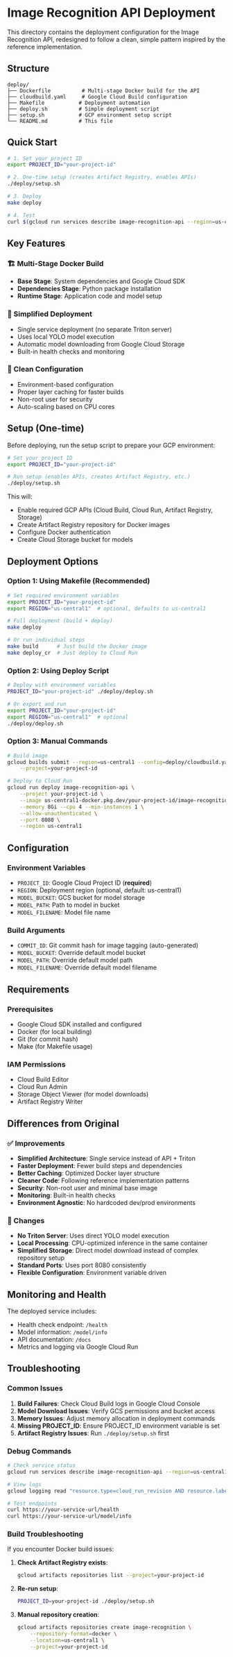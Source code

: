 # Image Recognition API Deployment

This directory contains the deployment configuration for the Image Recognition API, redesigned to follow a clean, simple pattern inspired by the reference implementation.

## Structure

```
deploy/
├── Dockerfile          # Multi-stage Docker build for the API
├── cloudbuild.yaml     # Google Cloud Build configuration
├── Makefile           # Deployment automation
├── deploy.sh          # Simple deployment script
├── setup.sh           # GCP environment setup script
└── README.md          # This file
```

## Quick Start

```bash
# 1. Set your project ID
export PROJECT_ID="your-project-id"

# 2. One-time setup (creates Artifact Registry, enables APIs)
./deploy/setup.sh

# 3. Deploy
make deploy

# 4. Test
curl $(gcloud run services describe image-recognition-api --region=us-central1 --project=$PROJECT_ID --format="value(status.url)")/health
```

## Key Features

### 🏗️ Multi-Stage Docker Build
- **Base Stage**: System dependencies and Google Cloud SDK
- **Dependencies Stage**: Python package installation
- **Runtime Stage**: Application code and model setup

### 🚀 Simplified Deployment
- Single service deployment (no separate Triton server)
- Uses local YOLO model execution
- Automatic model downloading from Google Cloud Storage
- Built-in health checks and monitoring

### 🔧 Clean Configuration
- Environment-based configuration
- Proper layer caching for faster builds
- Non-root user for security
- Auto-scaling based on CPU cores

## Setup (One-time)

Before deploying, run the setup script to prepare your GCP environment:

```bash
# Set your project ID
export PROJECT_ID="your-project-id"

# Run setup (enables APIs, creates Artifact Registry, etc.)
./deploy/setup.sh
```

This will:
- Enable required GCP APIs (Cloud Build, Cloud Run, Artifact Registry, Storage)
- Create Artifact Registry repository for Docker images
- Configure Docker authentication
- Create Cloud Storage bucket for models

## Deployment Options

### Option 1: Using Makefile (Recommended)
```bash
# Set required environment variables
export PROJECT_ID="your-project-id"
export REGION="us-central1"  # optional, defaults to us-central1

# Full deployment (build + deploy)
make deploy

# Or run individual steps
make build      # Just build the Docker image
make deploy_cr  # Just deploy to Cloud Run
```

### Option 2: Using Deploy Script
```bash
# Deploy with environment variables
PROJECT_ID="your-project-id" ./deploy/deploy.sh

# Or export and run
export PROJECT_ID="your-project-id"
export REGION="us-central1"  # optional
./deploy/deploy.sh
```

### Option 3: Manual Commands
```bash
# Build image
gcloud builds submit --region=us-central1 --config=deploy/cloudbuild.yaml \
    --project=your-project-id

# Deploy to Cloud Run
gcloud run deploy image-recognition-api \
    --project your-project-id \
    --image us-central1-docker.pkg.dev/your-project-id/image-recognition/image-recognition-api:latest \
    --memory 8Gi --cpu 4 --min-instances 1 \
    --allow-unauthenticated \
    --port 8080 \
    --region us-central1
```

## Configuration

### Environment Variables
- `PROJECT_ID`: Google Cloud Project ID (**required**)
- `REGION`: Deployment region (optional, default: us-central1)
- `MODEL_BUCKET`: GCS bucket for model storage
- `MODEL_PATH`: Path to model in bucket
- `MODEL_FILENAME`: Model file name

### Build Arguments
- `COMMIT_ID`: Git commit hash for image tagging (auto-generated)
- `MODEL_BUCKET`: Override default model bucket
- `MODEL_PATH`: Override default model path
- `MODEL_FILENAME`: Override default model filename

## Requirements

### Prerequisites
- Google Cloud SDK installed and configured
- Docker (for local building)
- Git (for commit hash)
- Make (for Makefile usage)

### IAM Permissions
- Cloud Build Editor
- Cloud Run Admin
- Storage Object Viewer (for model downloads)
- Artifact Registry Writer

## Differences from Original

### ✅ Improvements
- **Simplified Architecture**: Single service instead of API + Triton
- **Faster Deployment**: Fewer build steps and dependencies
- **Better Caching**: Optimized Docker layer structure
- **Cleaner Code**: Following reference implementation patterns
- **Security**: Non-root user and minimal base image
- **Monitoring**: Built-in health checks
- **Environment Agnostic**: No hardcoded dev/prod environments

### 🔄 Changes
- **No Triton Server**: Uses direct YOLO model execution
- **Local Processing**: CPU-optimized inference in the same container
- **Simplified Storage**: Direct model download instead of complex repository setup
- **Standard Ports**: Uses port 8080 consistently
- **Flexible Configuration**: Environment variable driven

## Monitoring and Health

The deployed service includes:
- Health check endpoint: `/health`
- Model information: `/model/info`
- API documentation: `/docs`
- Metrics and logging via Google Cloud Run

## Troubleshooting

### Common Issues
1. **Build Failures**: Check Cloud Build logs in Google Cloud Console
2. **Model Download Issues**: Verify GCS permissions and bucket access
3. **Memory Issues**: Adjust memory allocation in deployment commands
4. **Missing PROJECT_ID**: Ensure PROJECT_ID environment variable is set
5. **Artifact Registry Issues**: Run `./deploy/setup.sh` first

### Debug Commands
```bash
# Check service status
gcloud run services describe image-recognition-api --region=us-central1 --project=your-project-id

# View logs
gcloud logging read "resource.type=cloud_run_revision AND resource.labels.service_name=image-recognition-api" --limit=50 --project=your-project-id

# Test endpoints
curl https://your-service-url/health
curl https://your-service-url/model/info
```

### Build Troubleshooting
If you encounter Docker build issues:

1. **Check Artifact Registry exists**:
   ```bash
   gcloud artifacts repositories list --project=your-project-id
   ```

2. **Re-run setup**:
   ```bash
   PROJECT_ID=your-project-id ./deploy/setup.sh
   ```

3. **Manual repository creation**:
   ```bash
   gcloud artifacts repositories create image-recognition \
       --repository-format=docker \
       --location=us-central1 \
       --project=your-project-id
   ``` 